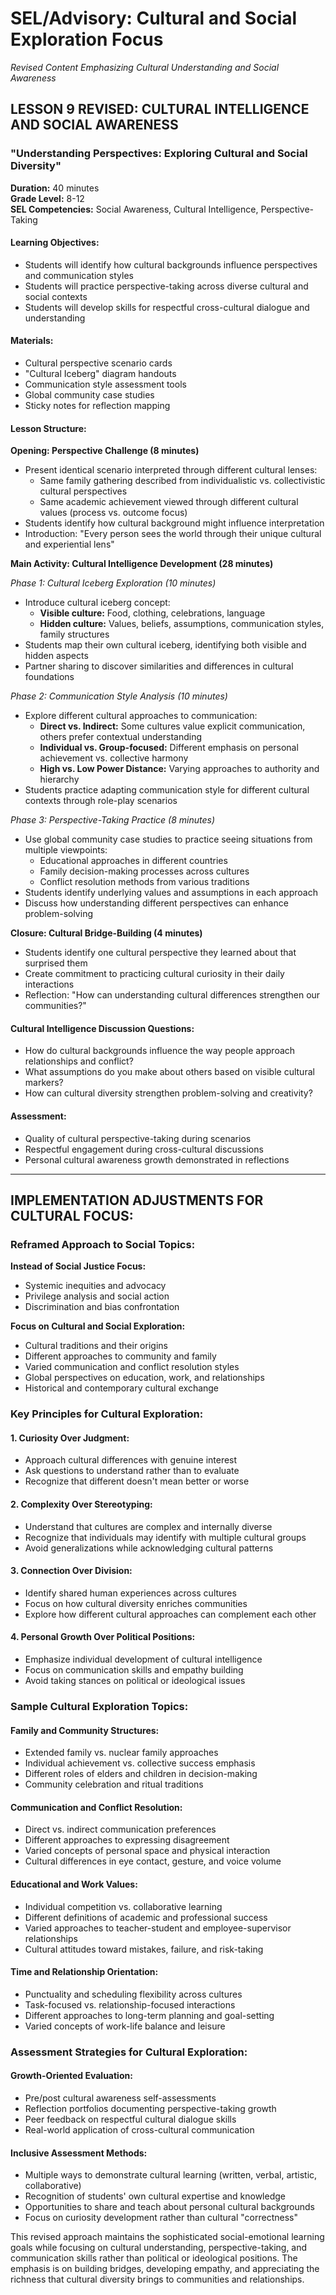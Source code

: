 # SEL/Advisory: Cultural and Social Exploration Focus
*Revised Content Emphasizing Cultural Understanding and Social Awareness*

## LESSON 9 REVISED: CULTURAL INTELLIGENCE AND SOCIAL AWARENESS
### "Understanding Perspectives: Exploring Cultural and Social Diversity"

**Duration:** 40 minutes  
**Grade Level:** 8-12  
**SEL Competencies:** Social Awareness, Cultural Intelligence, Perspective-Taking  

#### Learning Objectives:
- Students will identify how cultural backgrounds influence perspectives and communication styles
- Students will practice perspective-taking across diverse cultural and social contexts
- Students will develop skills for respectful cross-cultural dialogue and understanding

#### Materials:
- Cultural perspective scenario cards
- "Cultural Iceberg" diagram handouts
- Communication style assessment tools
- Global community case studies
- Sticky notes for reflection mapping

#### Lesson Structure:

**Opening: Perspective Challenge (8 minutes)**
- Present identical scenario interpreted through different cultural lenses:
  - Same family gathering described from individualistic vs. collectivistic cultural perspectives
  - Same academic achievement viewed through different cultural values (process vs. outcome focus)
- Students identify how cultural background might influence interpretation
- Introduction: "Every person sees the world through their unique cultural and experiential lens"

**Main Activity: Cultural Intelligence Development (28 minutes)**

*Phase 1: Cultural Iceberg Exploration (10 minutes)*
- Introduce cultural iceberg concept:
  - **Visible culture:** Food, clothing, celebrations, language
  - **Hidden culture:** Values, beliefs, assumptions, communication styles, family structures
- Students map their own cultural iceberg, identifying both visible and hidden aspects
- Partner sharing to discover similarities and differences in cultural foundations

*Phase 2: Communication Style Analysis (10 minutes)*
- Explore different cultural approaches to communication:
  - **Direct vs. Indirect:** Some cultures value explicit communication, others prefer contextual understanding
  - **Individual vs. Group-focused:** Different emphasis on personal achievement vs. collective harmony
  - **High vs. Low Power Distance:** Varying approaches to authority and hierarchy
- Students practice adapting communication style for different cultural contexts through role-play scenarios

*Phase 3: Perspective-Taking Practice (8 minutes)*
- Use global community case studies to practice seeing situations from multiple viewpoints:
  - Educational approaches in different countries
  - Family decision-making processes across cultures
  - Conflict resolution methods from various traditions
- Students identify underlying values and assumptions in each approach
- Discuss how understanding different perspectives can enhance problem-solving

**Closure: Cultural Bridge-Building (4 minutes)**
- Students identify one cultural perspective they learned about that surprised them
- Create commitment to practicing cultural curiosity in their daily interactions
- Reflection: "How can understanding cultural differences strengthen our communities?"

#### Cultural Intelligence Discussion Questions:
- How do cultural backgrounds influence the way people approach relationships and conflict?
- What assumptions do you make about others based on visible cultural markers?
- How can cultural diversity strengthen problem-solving and creativity?

#### Assessment:
- Quality of cultural perspective-taking during scenarios
- Respectful engagement during cross-cultural discussions
- Personal cultural awareness growth demonstrated in reflections

---

## IMPLEMENTATION ADJUSTMENTS FOR CULTURAL FOCUS:

### Reframed Approach to Social Topics:

**Instead of Social Justice Focus:**
- Systemic inequities and advocacy
- Privilege analysis and social action
- Discrimination and bias confrontation

**Focus on Cultural and Social Exploration:**
- Cultural traditions and their origins
- Different approaches to community and family
- Varied communication and conflict resolution styles
- Global perspectives on education, work, and relationships
- Historical and contemporary cultural exchange

### Key Principles for Cultural Exploration:

#### 1. **Curiosity Over Judgment:**
- Approach cultural differences with genuine interest
- Ask questions to understand rather than to evaluate
- Recognize that different doesn't mean better or worse

#### 2. **Complexity Over Stereotyping:**
- Understand that cultures are complex and internally diverse
- Recognize that individuals may identify with multiple cultural groups
- Avoid generalizations while acknowledging cultural patterns

#### 3. **Connection Over Division:**
- Identify shared human experiences across cultures
- Focus on how cultural diversity enriches communities
- Explore how different cultural approaches can complement each other

#### 4. **Personal Growth Over Political Positions:**
- Emphasize individual development of cultural intelligence
- Focus on communication skills and empathy building
- Avoid taking stances on political or ideological issues

### Sample Cultural Exploration Topics:

#### Family and Community Structures:
- Extended family vs. nuclear family approaches
- Individual achievement vs. collective success emphasis
- Different roles of elders and children in decision-making
- Community celebration and ritual traditions

#### Communication and Conflict Resolution:
- Direct vs. indirect communication preferences
- Different approaches to expressing disagreement
- Varied concepts of personal space and physical interaction
- Cultural differences in eye contact, gesture, and voice volume

#### Educational and Work Values:
- Individual competition vs. collaborative learning
- Different definitions of academic and professional success
- Varied approaches to teacher-student and employee-supervisor relationships
- Cultural attitudes toward mistakes, failure, and risk-taking

#### Time and Relationship Orientation:
- Punctuality and scheduling flexibility across cultures
- Task-focused vs. relationship-focused interactions
- Different approaches to long-term planning and goal-setting
- Varied concepts of work-life balance and leisure

### Assessment Strategies for Cultural Exploration:

#### Growth-Oriented Evaluation:
- Pre/post cultural awareness self-assessments
- Reflection portfolios documenting perspective-taking growth
- Peer feedback on respectful cultural dialogue skills
- Real-world application of cross-cultural communication

#### Inclusive Assessment Methods:
- Multiple ways to demonstrate cultural learning (written, verbal, artistic, collaborative)
- Recognition of students' own cultural expertise and knowledge
- Opportunities to share and teach about personal cultural backgrounds
- Focus on curiosity development rather than cultural "correctness"

This revised approach maintains the sophisticated social-emotional learning goals while focusing on cultural understanding, perspective-taking, and communication skills rather than political or ideological positions. The emphasis is on building bridges, developing empathy, and appreciating the richness that cultural diversity brings to communities and relationships.